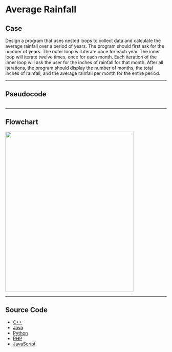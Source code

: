 # Average Rainfall

## Case

Design a program that uses nested loops to collect data and calculate the average rainfall over a period of years. The program should first ask for the number of years. The outer loop will iterate once for each year. The inner loop will iterate twelve times, once for each month. Each iteration of the inner loop will ask the user for the inches of rainfall for that month. After all iterations, the program should display the number of months, the total inches of rainfall, and the average rainfall per month for the entire period.

<hr>

## Pseudocode

```

```

<hr>

## Flowchart

<img src="design/.png" width="400" height="500">

<hr>

## Source Code

- [C++](source-code/.cpp)
- [Java](source-code/.java)
- [Python](source-code/.py)
- [PHP](source-code/.php)
- [JavaScript](source-code/.js)
